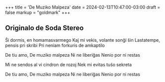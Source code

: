+++
title = 'De Muziko Malpeza'
date = 2024-02-13T10:47:00-03:00
draft = false
markup = "goldmark"
+++

## Originalo de Soda Stereo

Ŝi dormis, en homamasvarmego
Kaj mi vekis, volante sonĝi ŝin
Lastatempe, pensis pri skribi
Pri neniam forkuris de amkaptilo

De tiu amo,
De muziko malpeza
Ni ne liberiĝas
Nenio por ni restas

Mi ne sendos al vi cindron de rozoj
Nek mi evitas tuŝo sekreta

De tiu amo,
De muziko malpeza
Ni ne liberiĝas
Nenio por ni restas
